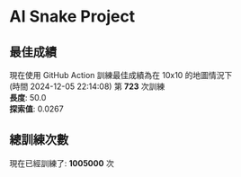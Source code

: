 
# AI Snake Project

## **最佳成績**




































































































































































































































































































































現在使用 GitHub Action 訓練最佳成績為在 10x10 的地圖情況下  
(時間 2024-12-05 22:14:08) 第 **723** 次訓練  
**長度**: 50.0  
**探索值**: 0.0267









































































































































































































































































































































































































































































































































































































































































## 總訓練次數
現在已經訓練了: **1005000** 次
